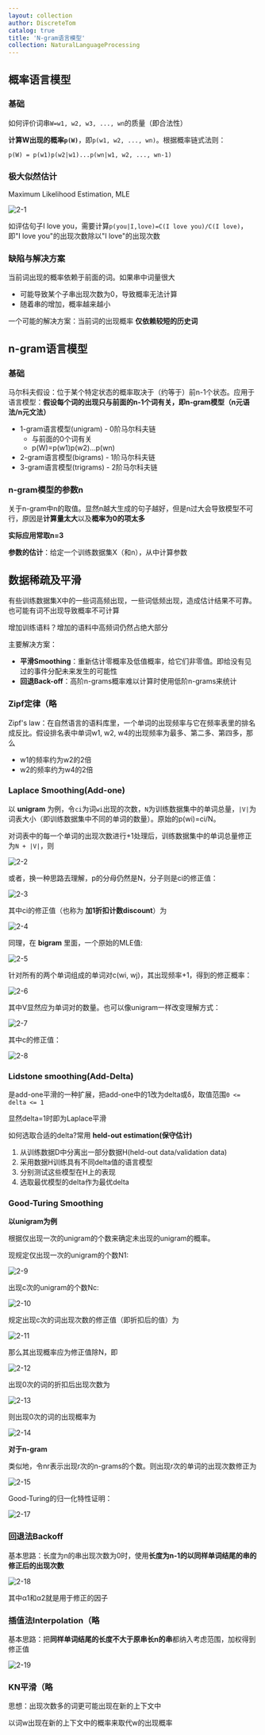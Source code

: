 ```yaml
---
layout: collection
author: DiscreteTom
catalog: true
title: 'N-gram语言模型'
collection: NaturalLanguageProcessing
---
```


## 概率语言模型

### 基础

如何评价词串`W=w1, w2, w3, ..., wn`的质量（即合法性）

**计算W出现的概率`p(W)`**，即`p(w1, w2, ..., wn)`。根据概率链式法则：

`p(W) = p(w1)p(w2|w1)...p(wn|w1, w2, ..., wn-1)`

### 极大似然估计

Maximum Likelihood Estimation, MLE

![2-1](img/2-1.png)

如评估句子I love you，需要计算`p(you|I,love)=C(I love you)/C(I love)`，即"I love you"的出现次数除以"I love"的出现次数

### 缺陷与解决方案

当前词出现的概率依赖于前面的词。如果串中词量很大
- 可能导致某个子串出现次数为0，导致概率无法计算
- 随着串的增加，概率越来越小

一个可能的解决方案：当前词的出现概率 **仅依赖较短的历史词**

## n-gram语言模型

### 基础

马尔科夫假设：位于某个特定状态的概率取决于（约等于）前n-1个状态。应用于语言模型：**假设每个词的出现只与前面的n-1个词有关，即n-gram模型（n元语法/n元文法）**

- 1-gram语言模型(unigram) - 0阶马尔科夫链
	- 与前面的0个词有关
	- p(W)=p(w1)p(w2)...p(wn)
- 2-gram语言模型(bigrams) - 1阶马尔科夫链
- 3-gram语言模型(trigrams) - 2阶马尔科夫链

### n-gram模型的参数n

关于n-gram中n的取值。显然n越大生成的句子越好，但是n过大会导致模型不可行，原因是**计算量太大**以及**概率为0的项太多**

**实际应用常取n=3**

**参数的估计**：给定一个训练数据集X（和n），从中计算参数

## 数据稀疏及平滑

有些训练数据集X中的一些词高频出现，一些词低频出现，造成估计结果不可靠。也可能有词不出现导致概率不可计算

增加训练语料？增加的语料中高频词仍然占绝大部分

主要解决方案：
- **平滑Smoothing**：重新估计零概率及低值概率，给它们非零值。即给没有见过的事件分配未来发生的可能性
- **回退Back-off**：高阶n-grams概率难以计算时使用低阶n-grams来统计

### Zipf定律（略

Zipf's law：在自然语言的语料库里，一个单词的出现频率与它在频率表里的排名成反比。假设排名表中单词w1, w2, w4的出现频率为最多、第二多、第四多，那么
- w1的频率约为w2的2倍
- w2的频率约为w4的2倍

### Laplace Smoothing(Add-one)

以 **unigram** 为例，令`ci`为词`wi`出现的次数，`N`为训练数据集中的单词总量，`|V|`为词表大小（即训练数据集中不同的单词的数量）。原始的p(wi)=ci/N。

对词表中的每一个单词的出现次数进行+1处理后，训练数据集中的单词总量修正为`N + |V|`，则

![2-2](img/2-2.png)

或者，换一种思路去理解，p的分母仍然是N，分子则是ci的修正值：

![2-3](img/2-3.png)

其中ci的修正值（也称为 **加1折扣计数discount**）为

![2-4](img/2-4.png)

同理，在 **bigram** 里面，一个原始的MLE值:

![2-5](img/2-5.png)

针对所有的两个单词组成的单词对c(wi, wj)，其出现频率+1，得到的修正概率：

![2-6](img/2-6.png)

其中V显然应为单词对的数量。也可以像unigram一样改变理解方式：

![2-7](img/2-7.png)

其中c的修正值：

![2-8](img/2-8.png)

### Lidstone smoothing(Add-Delta)

是add-one平滑的一种扩展，把add-one中的1改为delta或δ，取值范围`0 <= delta <= 1`

显然delta=1时即为Laplace平滑

如何选取合适的delta?常用 **held-out estimation(保守估计)**
1. 从训练数据D中分离出一部分数据H(held-out data/validation data)
2. 采用数据H训练具有不同delta值的语言模型
3. 分别测试这些模型在H上的表现
4. 选取最优模型的delta作为最优delta

### Good-Turing Smoothing

**以unigram为例**

根据仅出现一次的unigram的个数来确定未出现的unigram的概率。

现规定仅出现一次的unigram的个数N1:

![2-9](img/2-9.png)

出现c次的unigram的个数Nc:

![2-10](img/2-10.png)

规定出现c次的词出现次数的修正值（即折扣后的值）为

![2-11](img/2-11.png)

那么其出现概率应为修正值除N，即

![2-12](img/2-12.png)

出现0次的词的折扣后出现次数为

![2-13](img/2-13.png)

则出现0次的词的出现概率为

![2-14](img/2-14.png)

**对于n-gram**

类似地，令nr表示出现r次的n-grams的个数。则出现r次的单词的出现次数修正为

![2-15](img/2-15.png)

Good-Turing的归一化特性证明：

![2-17](img/2-17.png)

### 回退法Backoff

基本思路：长度为n的串出现次数为0时，使用**长度为n-1的以同样单词结尾的串的修正后的出现次数**

![2-18](img/2-18.png)

其中α1和α2就是用于修正的因子

### 插值法Interpolation（略

基本思路：把**同样单词结尾的长度不大于原串长n的串**都纳入考虑范围，加权得到修正值

![2-19](img/2-19.png)

### KN平滑（略

思想：出现次数多的词更可能出现在新的上下文中

以词w出现在新的上下文中的概率来取代w的出现概率


